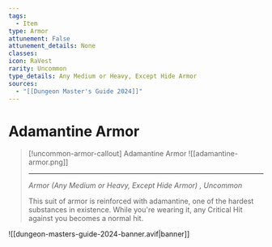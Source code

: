 ```yaml
---
tags:
  - Item
type: Armor
attunement: False
attunement_details: None
classes:
icon: RaVest
rarity: Uncommon
type_details: Any Medium or Heavy, Except Hide Armor
sources:
  - "[[Dungeon Master's Guide 2024]]"
---
```


# Adamantine Armor

>[!uncommon-armor-callout] Adamantine Armor
>![[adamantine-armor.png]]
>
>- - -
>_Armor (Any Medium or Heavy, Except Hide Armor) , Uncommon_
>
>This suit of armor is reinforced with adamantine, one of the hardest substances in existence. While you're wearing it, any Critical Hit against you becomes a normal hit.
>


![[dungeon-masters-guide-2024-banner.avif|banner]]
